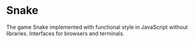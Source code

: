 # Snake

The game Snake implemented with functional style in JavaScript without libraries. Interfaces for browsers and terminals.



